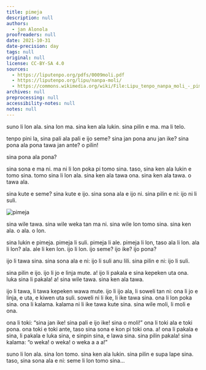 ```yaml
---
title: pimeja
description: null
authors:
  - jan Alonola
proofreaders: null
date: 2021-10-31
date-precision: day
tags: null
original: null
license: CC-BY-SA 4.0
sources:
  - https://liputenpo.org/pdfs/0009moli.pdf
  - https://liputenpo.org/lipu/nanpa-moli/
  - https://commons.wikimedia.org/wiki/File:Lipu_tenpo_nanpa_moli_-_pimeja.png
archives: null
preprocessing: null
accessibility-notes: null
notes: null
---
```


suno li lon ala. sina lon ma. sina ken ala lukin. sina pilin e ma. ma li telo.

tenpo pini la, sina pali ala pali e ijo seme? sina jan pona anu jan ike? sina pona ala pona tawa jan ante? o pilin!

sina pona ala pona?

sina sona e ma ni. ma ni li lon poka pi tomo sina. taso, sina ken ala lukin e tomo sina. tomo sina li lon ala. sina ken ala tawa ona. sina ken ala tawa. o tawa ala.

sina kute e seme? sina kute e ijo. sina sona ala e ijo ni. sina pilin e ni: ijo ni li suli.

![pimeja](https://upload.wikimedia.org/wikipedia/commons/7/7b/Lipu_tenpo_nanpa_moli_-_pimeja.png)

sina wile tawa. sina wile weka tan ma ni. sina wile lon tomo sina. sina ken ala. o ala. o lon.

sina lukin e pimeja. pimeja li suli. pimeja li ale. pimeja li lon, taso ala li lon. ala li lon? ala. ale li ken lon. ijo li lon. ijo seme? ijo ike? ijo pona?

ijo li tawa sina. sina sona ala e ni: ijo li suli anu lili. sina pilin e ni: ijo li suli.

sina pilin e ijo. ijo li jo e linja mute. a! ijo li pakala e sina kepeken uta ona. luka sina li pakala! a! sina wile tawa. sina ken ala tawa.

ijo li tawa, li tawa kepeken wawa mute. ijo li ijo ala, li soweli tan ni: ona li jo e linja, e uta, e kiwen uta suli. soweli ni li ike, li ike tawa sina. ona li lon poka sina. ona li kalama. kalama ni li ike tawa kute sina. sina wile moli, li moli e ona.

ona li toki: “sina jan ike! sina pali e ijo ike! sina o moli!” ona li toki ala e toki pona. ona toki e toki ante, taso sina sona e kon pi toki ona. a! ona li pakala e sina, li pakala e luka sina, e sinpin sina, e lawa sina. sina pilin pakala! sina kalama: “o weka! o weka! o weka a a a!”

suno li lon ala. sina lon tomo. sina ken ala lukin. sina pilin e supa lape sina. taso, sina sona ala e ni: seme li lon tomo sina...